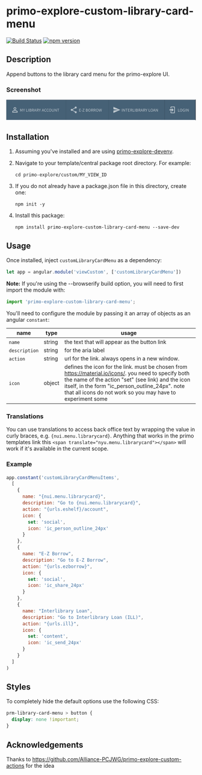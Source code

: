 # primo-explore-custom-library-card-menu

[![Build Status](https://travis-ci.org/NYULibraries/primo-explore-custom-library-card-menu.svg?branch=master)](https://travis-ci.org/NYULibraries/primo-explore-custom-library-card-menu)
[![npm version](https://img.shields.io/npm/v/primo-explore-custom-library-card-menu.svg)](https://www.npmjs.com/package/primo-explore-custom-library-card-menu)

## Description

Append buttons to the library card menu for the primo-explore UI.

### Screenshot

![screenshot](screenshot.png)

## Installation

1. Assuming you've installed and are using [primo-explore-devenv](https://github.com/ExLibrisGroup/primo-explore-devenv).

2. Navigate to your template/central package root directory. For example:
    ```
    cd primo-explore/custom/MY_VIEW_ID
    ```
3. If you do not already have a package.json file in this directory, create one:
    ```
    npm init -y
    ```
4. Install this package:
    ```
    npm install primo-explore-custom-library-card-menu --save-dev
    ```

## Usage

Once installed, inject `customLibraryCardMenu` as a dependency:

```js
let app = angular.module('viewCustom', ['customLibraryCardMenu'])
```

**Note:** If you're using the --browserify build option, you will need to first import the module with:

```js
import 'primo-explore-custom-library-card-menu';
```

You'll need to configure the module by passing it an array of objects as an angular `constant`:

| name | type | usage |
|------|-------------|--------|
| `name` | string | the text that will appear as the button link |
| `description` | string | for the aria label |
| `action` | string | url for the link. always opens in a new window. |
| `icon` | object | defines the icon for the link. must be chosen from <https://material.io/icons/>. you need to specify both the name of the action "set" (see link) and the icon itself, in the form "ic_person_outline_24px". note that all icons do not work so you may have to experiment some |

### Translations

You can use translations to access back office text by wrapping the value in curly braces, e.g. `{nui.menu.librarycard}`. Anything that works in the primo templates link this `<span translate="nyu.menu.librarycard"></span>` will work if it's available in the current scope.

### Example

```js
app.constant('customLibraryCardMenuItems',
  [
    {
      name: "{nui.menu.librarycard}",
      description: "Go to {nui.menu.librarycard}",
      action: "{urls.eshelf}/account",
      icon: {
        set: 'social',
        icon: 'ic_person_outline_24px'
      }
    },
    {
      name: "E-Z Borrow",
      description: "Go to E-Z Borrow",
      action: "{urls.ezborrow}",
      icon: {
        set: 'social',
        icon: 'ic_share_24px'
      }
    },
    {
      name: "Interlibrary Loan",
      description: "Go to Interlibrary Loan (ILL)",
      action: "{urls.ill}",
      icon: {
        set: 'content',
        icon: 'ic_send_24px'
      }
    }
  ]
)
```

## Styles

To completely hide the default options use the following CSS:

```css
prm-library-card-menu > button {
  display: none !important;
}
```

## Acknowledgements

Thanks to https://github.com/Alliance-PCJWG/primo-explore-custom-actions
for the idea
